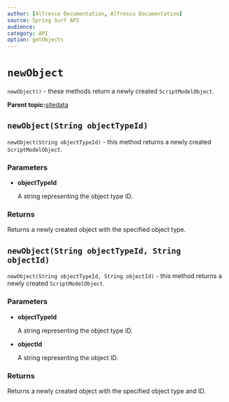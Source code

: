 ```yaml
---
author: [Alfresco Documentation, Alfresco Documentation]
source: Spring Surf API
audience: 
category: API
option: getObjects
---
```


# `newObject`

`newObject()` - these methods return a newly created `ScriptModelObject`.

**Parent topic:**[sitedata](../references/APISurf-sitedata.md)

## `newObject(String objectTypeId)`

`newObject(String objectTypeId)` - this method returns a newly created `ScriptModelObject`.

### Parameters

-   **objectTypeId**

    A string representing the object type ID.


### Returns

Returns a newly created object with the specified object type.

## `newObject(String objectTypeId, String objectId)`

`newObject(String objectTypeId, String objectId)` - this method returns a newly created `ScriptModelObject`.

### Parameters

-   **objectTypeId**

    A string representing the object type ID.

-   **objectId**

    A string representing the object ID.


### Returns

Returns a newly created object with the specified object type and ID.

